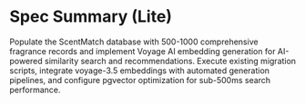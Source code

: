 # Spec Summary (Lite)

Populate the ScentMatch database with 500-1000 comprehensive fragrance records and implement Voyage AI embedding generation for AI-powered similarity search and recommendations. Execute existing migration scripts, integrate voyage-3.5 embeddings with automated generation pipelines, and configure pgvector optimization for sub-500ms search performance.